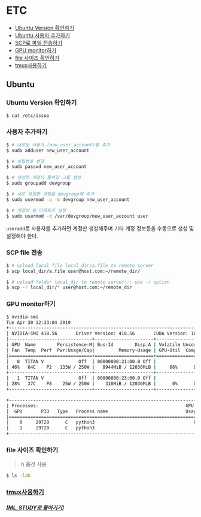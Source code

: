 # ETC

- [Ubuntu Version 확인하기](#ubuntu-version-확인하기)
- [Ubuntu 사용자 추가하기](#사용자-추가하기)
- [SCP로 파일 전송하기](#scp-file-전송)
- [GPU monitor하기](#GPU-monitor하기)
- [file 사이즈 확인하기](#file-사이즈-확인하기)
- [tmux사용하기](#tmux사용하기)

## Ubuntu

### Ubuntu Version 확인하기

```bash
$ cat /etc/issue
```

### 사용자 추가하기

```bash
$ # 새로운 사용자 (new_user_account)를 추가
$ sudo adduser new_user_account

$ # 비밀번호 변경
$ sudo passwd new_user_account

$ # 생성한 계정이 들어갈 그룹 생성
$ sudo groupadd devgroup

$ # 새로 생성한 계정을 devgroup에 추가
$ sudo usermod -a -G devgroup new_user_account

$ # 계정의 홈 디렉토리 설정
$ sudo usermod -d /var/devgroup/new_user_account user
```

`useradd`로 사용자를 추가하면 계정만 생성해주며 기타 계정 정보등을 수동으로 생성 및 설정해야 한다.

### SCP file 전송

```bash
$ # upload local file local_dir/a.file to remote server
$ scp local_dir/a.file user@host.com:~/remote_dir/

$ # upload folder local_dir to remote server::: use -r option
$ scp -r local_dir/* user@host.com:~/remote_dir
```

### GPU monitor하기

```bash
$ nvidia-smi
Tue Apr 30 12:33:04 2019
+-----------------------------------------------------------------------------+
| NVIDIA-SMI 418.56       Driver Version: 418.56       CUDA Version: 10.1     |
|-------------------------------+----------------------+----------------------+
| GPU  Name        Persistence-M| Bus-Id        Disp.A | Volatile Uncorr. ECC |
| Fan  Temp  Perf  Pwr:Usage/Cap|         Memory-Usage | GPU-Util  Compute M. |
|===============================+======================+======================|
|   0  TITAN V             Off  | 00000000:21:00.0 Off |                  N/A |
| 46%   64C    P2   133W / 250W |   8944MiB / 12036MiB |     66%      Default |
+-------------------------------+----------------------+----------------------+
|   1  TITAN V             Off  | 00000000:23:00.0 Off |                  N/A |
| 28%   37C    P8    25W / 250W |    318MiB / 12036MiB |      0%      Default |
+-------------------------------+----------------------+----------------------+

+-----------------------------------------------------------------------------+
| Processes:                                                       GPU Memory |
|  GPU       PID   Type   Process name                             Usage      |
|=============================================================================|
|    0     29720      C   python3                                     8933MiB |
|    1     29720      C   python3                                      307MiB |
+-----------------------------------------------------------------------------+
```

### file 사이즈 확인하기

> h 옵션 사용

```bash
$ ls -lah
```

### [tmux사용하기](tmux.md)

##### [[ML_STUDY로 돌아기기]](https://github.com/elemag1414/ML_STUDY)
